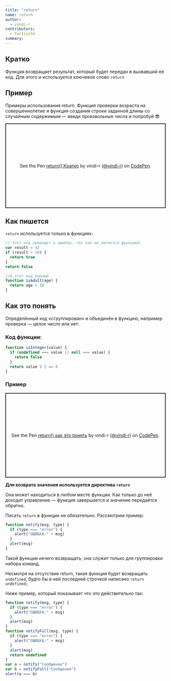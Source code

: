 ```yaml
---
title: "return"
name: return
author:
  - vindi-r
contributors:
  - furtivite
summary:
---
```


## Кратко

Функция возвращает результат, который будет передан в вызвавший её код. Для этого и используется ключевое слово `return`

## Пример

Примеры использования return. Функция проверки возраста на совершеннолетие и функция создания строки заданной длины со случайным содержимым — введи произвольные числа и попробуй 😎

<p class="codepen" data-height="265" data-theme-id="light" data-default-tab="js,result" data-user="vindi-r" data-slug-hash="eXLXBz" style="height: 265px; box-sizing: border-box; display: flex; align-items: center; justify-content: center; border: 2px solid; margin: 1em 0; padding: 1em;" data-pen-title="return() Кратко">
  <span>See the Pen <a href="https://codepen.io/vindi-r/pen/eXLXBz">
  return() Кратко</a> by vindi-r (<a href="https://codepen.io/vindi-r">@vindi-r</a>)
  on <a href="https://codepen.io">CodePen</a>.</span>
</p>

## Как пишется

`return` используется только в функциях:

```js
// Этот код приведет к ошибке, так как не является функцией
var result = 42
if (result > 10) {
  return true
}
return false
```

```js
//А этот код верный
function isAdult(age) {
  return age > 18
}
```

## Как это понять

Определённый код «сгруппирован» и объединён в функцию, например проверка — целое число или нет:

### Код функции:

```js
function isInteger(value) {
  if (undefined === value || null === value) {
    return false
  }
  return value % 2 == 0
}
```

### Пример

<p class="codepen" data-height="265" data-theme-id="light" data-default-tab="js,result" data-user="vindi-r" data-slug-hash="jJdQqz" style="height: 265px; box-sizing: border-box; display: flex; align-items: center; justify-content: center; border: 2px solid; margin: 1em 0; padding: 1em;" data-pen-title="return() как это понять">
  <span>See the Pen <a href="https://codepen.io/vindi-r/pen/jJdQqz">
  return() как это понять</a> by vindi-r (<a href="https://codepen.io/vindi-r">@vindi-r</a>)
  on <a href="https://codepen.io">CodePen</a>.</span>
</p>

__Для возврата значения используется директива `return`__

Она может находиться в любом месте функции. Как только до неё доходит управление — функция завершается и значение передаётся обратно.

Писать `return` в функции не обязательно. Рассмотрим пример:

```js
function notify(msg, type) {
  if (type === "error") {
    alert("ОШИБКА:" + msg)
  }
  alert(msg)
}
```

Такой функции нечего возвращать, она служит только для группировки набора команд.

Несмотря на отсутствие return, такая функция будет возвращать `undefined`, будто бы в ней последней строчкой написано `return undefined;`

Ниже пример, который показывает что это действительно так:

```js
function notify(msg, type) {
  if (type === "error") {
    alert("ОШИБКА:" + msg)
  }
  alert(msg)
}
function notifyFull(msg, type) {
  if (type === "error") {
    alert("ОШИБКА:" + msg)
  }
  alert(msg)
  return undefined
}
var a = notify("Сообщение")
var b = notifyFull("Сообщение")
alert(a === b)
```
